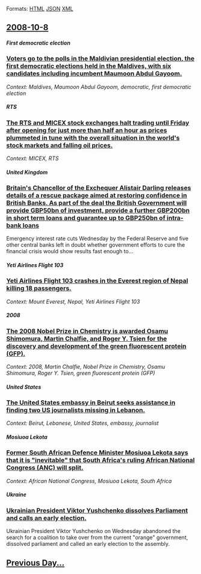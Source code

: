 
Formats: [HTML](2008/10/8/index.html)  [JSON](2008/10/8/index.json)  [XML](2008/10/8/index.xml)  

## [2008-10-8](/news/2008/10/8/index.md)

##### First democratic election
### [ Voters go to the polls in the Maldivian presidential election, the first democratic elections held in the Maldives, with six candidates including incumbent Maumoon Abdul Gayoom. ](/news/2008/10/8/voters-go-to-the-polls-in-the-maldivian-presidential-election-the-first-democratic-elections-held-in-the-maldives-with-six-candidates-inc.md)
_Context: Maldives, Maumoon Abdul Gayoom, democratic, first democratic election_

##### RTS
### [ The RTS and MICEX stock exchanges halt trading until Friday after opening for just more than half an hour as prices plummeted in tune with the overall situation in the world's stock markets and falling oil prices. ](/news/2008/10/8/the-rts-and-micex-stock-exchanges-halt-trading-until-friday-after-opening-for-just-more-than-half-an-hour-as-prices-plummeted-in-tune-with.md)
_Context: MICEX, RTS_

##### United Kingdom
### [ Britain's Chancellor of the Exchequer Alistair Darling releases details of a rescue package aimed at restoring confidence in British Banks. As part of the deal the British Government will provide GBP50bn of investment, provide a further GBP200bn in short term loans and guarantee up to GBP250bn of intra-bank loans ](/news/2008/10/8/britain-s-chancellor-of-the-exchequer-alistair-darling-releases-details-of-a-rescue-package-aimed-at-restoring-confidence-in-british-banks.md)
Emergency interest rate cuts Wednesday by the Federal Reserve and five other central banks left in doubt whether government efforts to cure the financial crisis would show results fast enough to...

##### Yeti Airlines Flight 103
### [ Yeti Airlines Flight 103 crashes in the Everest region of Nepal killing 18 passengers. ](/news/2008/10/8/yeti-airlines-flight-103-crashes-in-the-everest-region-of-nepal-killing-18-passengers.md)
_Context: Mount Everest, Nepal, Yeti Airlines Flight 103_

##### 2008
### [ The 2008 Nobel Prize in Chemistry is awarded Osamu Shimomura, Martin Chalfie, and Roger Y. Tsien for the discovery and development of the green fluorescent protein (GFP).](/news/2008/10/8/the-2008-nobel-prize-in-chemistry-is-awarded-osamu-shimomura-martin-chalfie-and-roger-y-tsien-for-the-discovery-and-development-of-the-g.md)
_Context: 2008, Martin Chalfie, Nobel Prize in Chemistry, Osamu Shimomura, Roger Y. Tsien, green fluorescent protein (GFP)_

##### United States
### [ The United States embassy in Beirut seeks assistance in finding two US journalists missing in Lebanon. ](/news/2008/10/8/the-united-states-embassy-in-beirut-seeks-assistance-in-finding-two-us-journalists-missing-in-lebanon.md)
_Context: Beirut, Lebanese, United States, embassy, journalist_

##### Mosiuoa Lekota
### [ Former South African Defence Minister Mosiuoa Lekota says that it is "inevitable" that South Africa's ruling African National Congress (ANC) will split. ](/news/2008/10/8/former-south-african-defence-minister-mosiuoa-lekota-says-that-it-is-inevitable-that-south-africa-s-ruling-african-national-congress-anc.md)
_Context: African National Congress, Mosiuoa Lekota, South Africa_

##### Ukraine
### [ Ukrainian President Viktor Yushchenko dissolves Parliament and calls an early election. ](/news/2008/10/8/ukrainian-president-viktor-yushchenko-dissolves-parliament-and-calls-an-early-election.md)
Ukrainian President Viktor Yushchenko on Wednesday abandoned the search for a coalition to take over from the current &quot;orange&quot; government, dissolved parliament and called an early election to the assembly.

## [Previous Day...](/news/2008/10/7/index.md)

